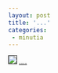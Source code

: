 ```yaml
---
layout: post
title: '...'
categories:
 - minutia
---
```


<a href="http://www.danielsjourney.com/ir/micha/"><img src="images/blockedi.jpg" border="1"></a>
<a href="http://www.we-blocker.com/demo/demo3.html">....</a>

